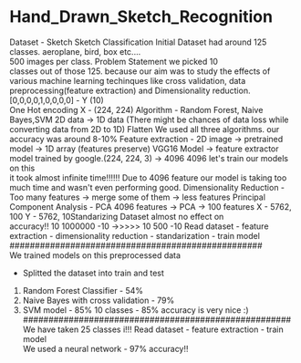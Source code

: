 # Hand_Drawn_Sketch_Recognition

Dataset - Sketch 
Sketch Classification 
Initial Dataset had around 125 classes. 
aeroplane, bird, box etc....  
500 images per class. 
Problem Statement we picked 10  
classes out of those 125. 
because our aim was to study the effects of various machine learning techinques like  cross validation, data preprocessing(feature extraction) and Dimensionality reduction. 
[0,0,0,0,1,0,0,0,0] - Y (10)  
One Hot encoding 
X - (224, 224) 
Algorithm - Random Forest, Naive Bayes,SVM 
2D data -> 1D data (There might be chances of data loss while converting data from 2D to 1D) 
Flatten 
We used all three algorithms. our accuracy was around 8-10% 
Feature extraction - 
2D image -> pretrained model -> 1D array (features preserve) 
VGG16 Model -> feature extractor model trained by google.(224, 224, 3) -> 4096 4096 let's train our models on this  
it took almost infinite time!!!!!! 
Due to 4096 feature our model is taking too much time and wasn't even performing good. Dimensionality Reduction -
Too many features -> merge some of them -> less features 
Principal Component Analysis - PCA 
4096 features -> PCA -> 100 features 
X - 5762, 100 
Y - 5762, 10Standarizing Dataset almost no effect on  
accuracy!! 
10 1000000 -10 ->>>>> 10 500 -10 
Read dataset - feature extraction - dimensionality reduction - standarization - train model 
##################################################  
We trained models on this preprocessed data 
- Splitted the dataset into train and test 
1. Random Forest Classifier - 54% 
2. Naive Bayes with cross validation - 79% 
3. SVM model - 85% 
10 classes - 85% accuracy is very nice :) 
#####################################################  We have taken 25 classes i!!! 
Read dataset - feature extraction - train model  
We used a neural network - 97% accuracy!!

